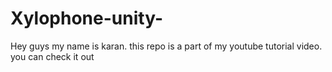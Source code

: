 # Xylophone-unity-
Hey guys my name is karan. this repo is a part of my youtube tutorial video. you can check it out

